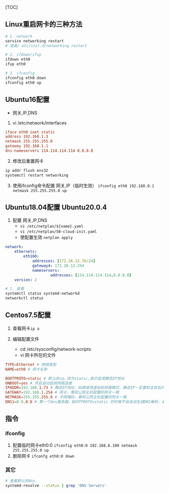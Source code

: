
[TOC]

## Linux重启网卡的三种方法
```bash
# 1. network
service networking restart
# 或者/ etc/init.d/networking restart

# 2. ifdown/ifup
ifdown eth0
ifup eth0

# 3. ifconfig
ifconfig eth0 down
ifconfig eth0 up
```

## Ubuntu16配置
- 网关,IP,DNS

1. vi /etc/network/interfaces 
```conf
iface eth0 inet static
address 192.168.1.3
netmask 255.255.255.0
gateway 192.168.1.1
dns-nameservers 114.114.114.114 8.8.8.8
```
2. 修改后重置网卡
```bash
ip addr flush ens32
systemctl restart networking
```

3. 使用ifconfig命令配置 网关,IP（临时生效） ``ifconfig eth0 192.168.0.1 netmask 255.255.255.0 up``

## Ubuntu18.04配置 Ubuntu20.0.4
1. 配置 网关,IP,DNS
    - ``vi /etc/netplan/${name}.yaml``
    - ``vi /etc/netplan/50-cloud-init.yaml``
    - 使配置生效 ``netplan apply``
```yaml
network:
    ethernets:
        eth160:
            addresses: [172.26.12.76/24]
            gateway4: 172.26.12.254
            nameservers:
                    addresses: [114.114.114.114,8.8.8.8]
    version: 2
```


```bash
# 1. 查看
systemctl status systemd-networkd
networkctl status 
```

## Centos7.5配置
1. 查看网卡`` ip a ``

2. 编辑配置文件
   - cd /etc/sysconfig/network-scripts
   - vi 网卡所在的文件
```conf
TYPE=Ethernet # 网络类型
NAME=eth0 # 网卡名称

BOOTPROTO=static # 默认dhcp,改为static,表示启用静态IP地址
ONBOOT=yes # 开启自动启用网络连接
IPADDR=192.168.1.73 # 静态IP地址，如果使用虚拟机桥接模式，静态IP一定要和主机在同一个网段，且IP唯一未被使用
GATEWAY=192.168.1.254 # 网关，需和公网主机配置的网关一致
NETMASK=255.255.255.0 # 子网掩码，需和公网主机配置的网关一致
DNS1=8.8.8.8 # 第一个dns服务器，BOOTPROTO=static 的时候不会自动生成DNS解析，最好在这里也一并配置上
```

## 指令
### ifconfig
1. 配置临时网卡eth0:0
``ifconfig eth0:0 192.168.6.100 netmask 255.255.255.0 up``
2. 删除网卡
``ifconfg eth0:0 down``

### 其它
```bash
# 查看默认的dns
systemd-resolve --status | grep 'DNS Servers'
```
